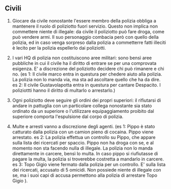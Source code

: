 ## Civili

1)  Giocare da civile nonostante l'essere membro della polizia obbliga a mantenere il ruolo di poliziotto fuori servizio. Questo non implica non commettere niente di illegale: da civile il poliziotto può fare droga, 
    come può vendere armi. Il suo personaggio combacia però con quello della polizia, ed in caso venga sorpreso dalla polizia a commetterre fatti illeciti è lecito per la polizia espellerlo dai poliziotti.

2)  I vari HQ di polizia non costituiscono aree militari: sono bensì aree pubbliche in cui il civile ha il diritto di entrare se per una comprovata esigenza. E' a discrezione del poliziotto decidere chi può rimanere e chi no.
    (es 1: Il civile marco entra in questura per chedere aiuto alla polizia. La polizia non lo manda via, ma sta ad ascoltare quello che ha da dire. es 2: Il civile Gustavolapotta entra in questura per cantare Despacito. 
	I poliziottti hanno il diritto di multarlo o arrestarlo.)

3)  Ogni poliziotto deve seguire gli ordini dei propri superiori: il rifiutarsi di andare in pattuglia con un particolare collega nonostante sia stato ordinato da un superiore o
    l'utilizzare equipaggiamento proibito dal superiore comporta l'espulsione dal corpo di polizia.

4)  Multe e arresti vanno a discrezione degli agenti. (es 1: Pippo è stato catturato dalla polizia con un camion pieno di cocaina. Pippo viene arrestato.
    es 2: La polizia effettua un controllo su Pippo, che appare sulla lista dei ricercati per spaccio. Pippo non ha droga con se, e al momento non sta facendo nulla di illegale.
	La polizia non lo manda direttamente in carcere, bensì lo multa. In caso pippo si riufiutasse di pagare la multa, la polizia si troverebbe costretta a mandarlo in carcere.
	es 3: Topo Gigio viene fermato dalla polizia per un controllo. E' sulla lista dei ricercati, accusato di 5 omicidi.
	Non possiede niente di illegale con se, ma i suoi capi di accusa permettono alla polizia di arrestare Topo Gigio ).